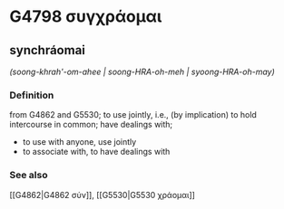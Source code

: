# G4798 συγχράομαι

## synchráomai

_(soong-khrah'-om-ahee | soong-HRA-oh-meh | syoong-HRA-oh-may)_

### Definition

from G4862 and G5530; to use jointly, i.e., (by implication) to hold intercourse in common; have dealings with; 

- to use with anyone, use jointly
- to associate with, to have dealings with

### See also

[[G4862|G4862 σύν]], [[G5530|G5530 χράομαι]]
